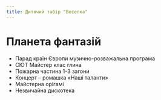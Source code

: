 ```yaml
---
title: Дитячий табір "Веселка"
---
```


# Планета фантазій

- Парад країн Європи музично-розважальна програма
- СЮТ Майстер клас глина
- Пожарна частина 1-3 загони
- Концерт – ромашка «Наші таланти»
- Майстерна орігамі
- Незвичайна дискотека

<slideshow id="_/72157654281151456" />
<slideshow id="_/72157652013729404" />
